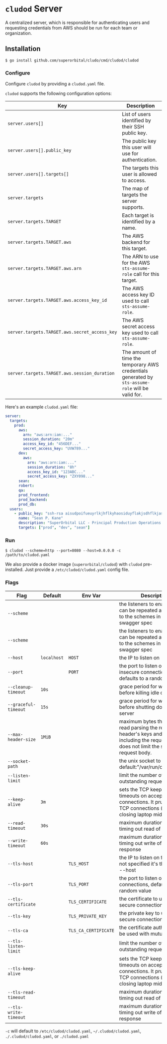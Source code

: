 # `cludod` Server

A centralized server, which is responsible for authenticating users and requesting credentials from AWS should be run for each team or organization.

## Installation

``` console
$ go install github.com/superorbital/cludo/cmd/cludod/cludod
```

### Configure

Configure `cludod` by providing a `cludod.yaml` file.

`cludod` supports the following configuration options:

Key                                           | Description
----                                          | ------------
`server.users[]`                              | List of users identified by their SSH public key.
`server.users[].public_key`                   | The public key this user will use for authentication.
`server.users[].targets[]`                    | The targets this user is allowed to access.
`server.targets`                              | The map of targets the server supports.
`server.targets.TARGET`                       | Each target is identified by a name.
`server.targets.TARGET.aws`                   | The AWS backend for this target.
`server.targets.TARGET.aws.arn`               | The ARN to use for the AWS `sts-assume-role` call for this target.
`server.targets.TARGET.aws.access_key_id`     | The AWS access key ID used to call `sts-assume-role`.
`server.targets.TARGET.aws.secret_access_key` | The AWS secret access key used to call `sts-assume-role`.
`server.targets.TARGET.aws.session_duration`  | The amount of time the temporary AWS credentials generated by `sts-assume-role` will be valid for.

Here's an example `cludod.yaml` file:

```yaml
server:
  targets:
    prod:
      aws:
        arn: "aws:arn:iam:..."
        session_duration: "20m"
        access_key_id: "456DEF..."
        secret_access_key: "UVW789..."
      dev:
        aws:
          arn: "aws:arn:iam:..."
          session_duration: "8h"
          access_key_id: "123ABC..."
          secret_access_key: "ZXY098..."
      sean:
      robert:
      qa:
      prod_frontend:
      prod_backend:
      prod_db:
  users:
    - public_key: "ssh-rsa aisudpoifueuyrlkjhflkyhaosiduyflakjsdhflkjashdf7898798765489..."
      name: "Sean P. Kane"
      description: "SuperOrbital LLC - Principal Production Operations Engineer"
      targets: ["prod", "dev", "sean"]
```

### Run

``` console
$ cludod --scheme=http --port=8080 --host=0.0.0.0 -c /path/to/cludod.yaml 
```

We also provide a docker image (`superorbital/cludod`) with `cludod` pre-installed. Just provide a `/etc/cludod/cludod.yaml` config file.

### Flags

Flag                  | Default     | Env Var              | Description
-----                 | ----        | ------               | ---
`--scheme`            |             |                      | the listeners to enable, this can be repeated and defaults to the schemes in the swagger spec
`--scheme`            |             |                      | the listeners to enable, this can be repeated and defaults to the schemes in the swagger spec
`--host`              | `localhost` | `HOST`               | the IP to listen on
`--port`              |             | `PORT`               | the port to listen on for insecure connections, defaults to a random value
`--cleanup-timeout`   | `10s`       |                      | grace period for which to wait before killing idle connections
`--graceful-timeout`  | `15s`       |                      | grace period for which to wait before shutting down the server
`--max-header-size`   | `1MiB`      |                      | maximum bytes the server will read parsing the request header's keys and values, including the request line. It does not limit the size of the request body.
`--socket-path`       |             |                      | the unix socket to listen on default:"/var/run/cludod.sock"
`--listen-limit`      |             |                      | limit the number of outstanding requests
`--keep-alive`        | `3m`        |                      | sets the TCP keep-alive timeouts on accepted connections. It prunes dead TCP connections ( e.g. closing laptop mid-download)
`--read-timeout`      | `30s`       |                      | maximum duration before timing out read of the request
`--write-timeout`     | `60s`       |                      | maximum duration before timing out write of the response
`--tls-host`          |             | `TLS_HOST`           | the IP to listen on for tls, when not specified it's the same as --host
`--tls-port`          |             | `TLS_PORT`           | the port to listen on for secure connections, defaults to a random value
`--tls-certificate`   |             | `TLS_CERTIFICATE`    | the certificate to use for secure connections
`--tls-key`           |             | `TLS_PRIVATE_KEY`    | the private key to use for secure connections
`--tls-ca`            |             | `TLS_CA_CERTIFICATE` | the certificate authority file to be used with mutual tls auth
`--tls-listen-limit`  |             |                      | limit the number of outstanding requests
`--tls-keep-alive`    |             |                      | sets the TCP keep-alive timeouts on accepted connections. It prunes dead TCP connections ( e.g. closing laptop mid-download)
`--tls-read-timeout`  |             |                      | maximum duration before timing out read of the request
`--tls-write-timeout` |             |                      | maximum duration before timing out write of the response

`-c` will default to `/etc/cludod/cludod.yaml`, `~/.cludod/cludod.yaml`, `./.cludod/cludod.yaml`, or `./cludod.yaml`

